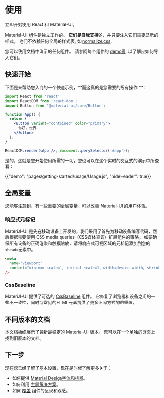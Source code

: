 # 使用

<p class="description">立即开始使用 React 和 Material-UI。</p>

Material-UI 组件是独立工作的。 **它们是自我支持**的，并只要注入它们需要显示的样式。 他们不依赖任何全局的样式表, 如 [normalize.css](https://github.com/necolas/normalize.css/).

您可以使用文档中演示的任何组件。 请参阅每个组件的 [demo页](/components/buttons/), 以了解应如何导入它们。

## 快速开始

下面是来帮助您入门的一个快速示例，**而这真的是您需要的所有操作 **：

```jsx
import React from 'react';
import ReactDOM from 'react-dom';
import Button from '@material-ui/core/Button';

function App() {
  return (
    <Button variant="contained" color="primary">
      你好，世界
    </Button>
  );
}

ReactDOM.render(<App />, document.querySelector('#app'));
```

是的，这就是您开始使用所需的一切，您也可以在这个实时的交互式的演示中所查看：

{{"demo": "pages/getting-started/usage/Usage.js", "hideHeader": true}}

## 全局变量

您能够注意到，有一些重要的全局变量，可以改善 Material-UI 的用户体验。

### 响应式元标记

Material-UI 是先在移动设备上开发的，我们采用了首先为移动设备编写代码，然后根据需要使用 CSS media queries（CSS媒体查询）扩展组件的策略。 如要确保所有设备的正确渲染和触摸缩放，请将响应式可视区域的元标记添加到您的`<head>`元素中。

```html
<meta
  name="viewport"
  content="minimum-scale=1, initial-scale=1, width=device-width, shrink-to-fit=no"
/>
```

### CssBaseline

Material-UI 提供了可选的 [CssBaseline](/components/css-baseline/) 组件。 它修复了浏览器和设备之间的一些不一致性，同时为常见的HTML元素提供了更多不同方式的的重置。

## 不同版本的文档

本文档始终展示了最新最稳定的 Material-UI 版本。 您可以在一个[单独的页面上](/versions/)找到旧版本的文档。

## 下一步

现在您已经了解了基本设置，现在是时候了解更多关于：

- 如何提供 [Material Design字体和排版](/components/typography/)。
- 如何利用 [主题解决方案](/customization/theming/)。
- 如何 [覆盖](/customization/components/) 组件的呈现和观感。